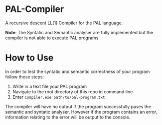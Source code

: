 # PAL-Compiler
 A recursive descent LL(1) Compiler for the PAL language. 
 
 **Note**: The Syntatic and Semantic analyser are fully implemented but the compiler is not able to execute PAL programs
 
# How to Use
In order to test the syntatic and semantic correctness of your program follow these steps:

1. Write in a text file your PAL program
2. Navigate to the root directory of this repo in command line
3. Enter `Compiler.exe path/to/pal-program.txt`

The compiler will have no output if the program successfully pases the semantic and syntatic analyser.
However if the program contains an error, information relating to the error will be output to the console.
